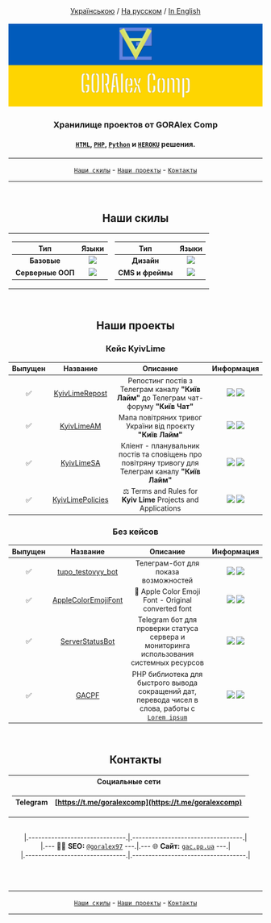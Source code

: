 <div align="center">
<a href="https://github.com/GORAlexComp/.github/blob/main/profile/README-uk.md">Українською</a> / <ins>На русском</ins> / <a href="https://github.com/GORAlexComp/.github/blob/main/profile/README-en.md">In English</a>
</div>

<br>

<div align="center">
	<img hight="100" src="https://github.com/GORAlexComp/.github/blob/main/profile/header.jpg?raw=true">
	<h3>Хранилище проектов от <b>GORAlex Comp</b></h3>
	<h4><a Href="https://github.com/orgs/GORAlexComp/repositories?language=html&type=public"><code>HTML</code></a>, <a href="https://github.com/orgs/GORAlexComp/repositories?language=php&type=public"><code>PHP</code></a>, <a href="https://github.com/orgs/GORAlexComp/repositories?language=python&type=public"><code>Python</code></a> и <a href="https://heroku.com/"><code>HEROKU</code></a> решения.</h4>
</div>

---
<div align="center">
<a href="https://github.com/GORAlexComp#наши-скилы"><code>Наши скилы</code></a> - <a href="https://github.com/GORAlexComp#наши-проекты"><code>Наши проекты</code></a> - <a href="https://github.com/GORAlexComp#контакты"><code>Контакты</code></a>
</div>

---

<br>

<h2  align="center">Наши скилы</h2>

<table align="center">
<tr><td>

| Тип | Языки |
|:----:|:----:|
| **Базовые** | [![](https://skillicons.dev/icons?i=html,css,scss,js,jquery)]() |
| **Серверные ООП** | [![](https://skillicons.dev/icons?i=php,python,java,nodejs)]() |

</td><td>

| Тип | Языки |
|:----:|:----:|
| **Дизайн** | [![](https://skillicons.dev/icons?i=photoshop,figma)]() |
| **CMS и фреймы** | [![](https://skillicons.dev/icons?i=wordpress,laravel)]() |

</td>
</tr>
</table>

<br>

<h2 align="center">Наши проекты</h2>

<h3 align="center">Кейс KyivLime</h3>

| Выпущен | Название | Описание | Информация |
|:----------:|:--------:|:--------:|:----------:|
| ✅ | [KyivLimeRepost](https://github.com/goralexcomp/KyivLimeRepost) | Репостинг постів з Телеграм каналу **"Київ Лайм"** до Телеграм чат-форуму **"Київ Чат"** | ![](https://img.shields.io/github/release/goralexcomp/KyivLimeRepost.svg) ![](https://img.shields.io/github/issues/goralexcomp/KyivLimeRepost.svg) |
| ✅ | [KyivLimeAM](https://github.com/goralexcomp/KyivLimeAM) | Мапа повітряних тривог України від проєкту **"Київ Лайм"** | ![](https://img.shields.io/github/release/goralexcomp/KyivLimeAM.svg) ![](https://img.shields.io/github/issues/goralexcomp/KyivLimeAM.svg) |
| ✅ | [KyivLimeSA](https://github.com/goralexcomp/KyivLimeSA) | Кліент - планувальник постів та сповіщень про повітряну тривогу для Телеграм каналу **"Київ Лайм"** | ![](https://img.shields.io/github/release/goralexcomp/KyivLimeSA.svg) ![](https://img.shields.io/github/issues/goralexcomp/KyivLimeSA.svg) |
| ✅ | [KyivLimePolicies](https://github.com/goralexcomp/KyivLimePolicies) | ⚖️ Terms and Rules for **Kyiv Lime** Projects and Applications | ![](https://img.shields.io/github/release/goralexcomp/KyivLimePolicies.svg) ![](https://img.shields.io/github/issues/goralexcomp/KyivLimePolicies.svg) |

<p></p>
<h3 align="center">Без кейсов</h3>

| Выпущен | Название | Описание | Информация |
|:----------:|:--------:|:--------:|:----------:|
| ✅ |  [tupo_testovyy_bot](https://github.com/goralexcomp/tupo_testovyy_bot) | Телеграм-бот для показа возможностей | ![](https://img.shields.io/github/release/goralexcomp/tupo_testovyy_bot.svg) ![](https://img.shields.io/github/issues/goralexcomp/tupo_testovyy_bot.svg) |
| ✅ |  [AppleColorEmojiFont](https://github.com/goralexcomp/AppleColorEmojiFont) | 🍏 Apple Color Emoji Font - Original converted font | ![](https://img.shields.io/github/release/goralexcomp/AppleColorEmojiFont.svg) ![](https://img.shields.io/github/issues/goralexcomp/AppleColorEmojiFont.svg) |
| ✅ |  [ServerStatusBot](https://github.com/goralexcomp/ServerStatusBot) | Telegram бот для проверки статуса сервера и мониторинга использования системных ресурсов | ![](https://img.shields.io/github/release/goralexcomp/ServerStatusBot.svg) ![](https://img.shields.io/github/issues/goralexcomp/ServerStatusBot.svg) |
| ✅ |  [GACPF](https://github.com/goralexcomp/gacpf) | PHP библиотека для быстрого вывода сокращений дат, перевода чисел в слова, работы с [`Lorem ipsum`](https://lipsum.com/) | ![](https://img.shields.io/github/release/goralexcomp/gacpf.svg) ![](https://img.shields.io/github/issues/goralexcomp/gacpf.svg) |

<br>

<h2 align="center">Контакты</h2>
<table align="center">

<tr><th>Социальные сети</th></tr>

<tr><td>

| Telegram | [https://t.me/goralexcomp](https://t.me/goralexcomp) |
|:-------:|:-------:|

</td></tr>

</table>

<br>

<div align="center">
|.------------------------------.|.----------------------------------.| <br>
	|.--- 👨‍💻 <b>SEO:</b> <a href="https://github.com/goralex97" title="Github profile GorAlex97`s"><code>@goralex97</code></a> ---.|.--- 🌐 <b>Сайт:</b> <a href="https://gac.pp.ua" title="Site gac.pp.ua"><code>gac.pp.ua</code></a> ---.| 	<br>
	|.-------------------------------.|.-----------------------------------.|
</div>

<br><br>

---
<div align="center">
<a href="https://github.com/GORAlexComp#наши-скилы"><code>Наши скилы</code></a> - <a href="https://github.com/GORAlexComp#наши-проекты"><code>Наши проекты</code></a> - <a href="https://github.com/GORAlexComp#контакты"><code>Контакты</code></a>
</div>

---
